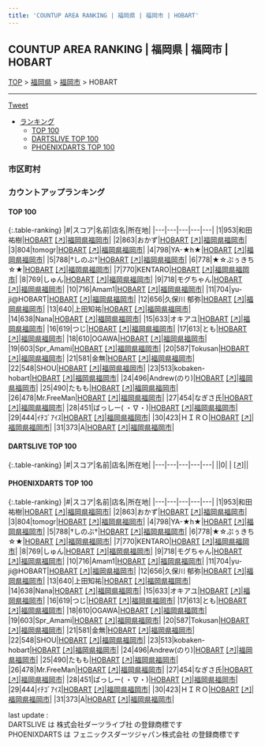 ```yaml
---
title: 'COUNTUP AREA RANKING | 福岡県 | 福岡市 | HOBART'
---
```

## COUNTUP AREA RANKING | 福岡県 | 福岡市 | HOBART

[TOP](/darts/rank/) > [福岡県](/darts/rank/福岡県/) > [福岡市](/darts/rank/福岡県/福岡市/) > HOBART

___

<a href="https://twitter.com/share?ref_src=twsrc%5Etfw" data-text="COUNTUP AREA RANKING | 福岡県福岡市HOBART" class="twitter-share-button" data-hashtags="DARTSLIVE,PHOENIXDARTS,darts,ダーツ" data-show-count="false">Tweet</a>

* [ランキング](#カウントアップランキング)
    * [TOP 100](#top-100)
    * [DARTSLIVE TOP 100](#dartslive-top-100)
    * [PHOENIXDARTS TOP 100](#phoenixdarts-top-100)

### 市区町村

<ul>

</ul>

### カウントアップランキング

#### TOP 100



{:.table-ranking}
|#|スコア|名前|店名|所在地|
|---|---|---|---|---|
|1|953|<span class="rank-name-pd"><span class="pro-icon-pd"></span>和田 祐樹</span>|<a href="/darts/rank/shops/52111.html">HOBART</a> <a href="https://vs.phoenixdarts.com/jp/shop/shopDetailInfo/s_52111?s_seq=52111">[↗]</a>|<a href="/darts/rank/福岡県/福岡市">福岡県福岡市</a>|
|2|863|<span class="rank-name-pd">おかず</span>|<a href="/darts/rank/shops/52111.html">HOBART</a> <a href="https://vs.phoenixdarts.com/jp/shop/shopDetailInfo/s_52111?s_seq=52111">[↗]</a>|<a href="/darts/rank/福岡県/福岡市">福岡県福岡市</a>|
|3|804|<span class="rank-name-pd">tomogr</span>|<a href="/darts/rank/shops/52111.html">HOBART</a> <a href="https://vs.phoenixdarts.com/jp/shop/shopDetailInfo/s_52111?s_seq=52111">[↗]</a>|<a href="/darts/rank/福岡県/福岡市">福岡県福岡市</a>|
|4|798|<span class="rank-name-pd">YA-★h★</span>|<a href="/darts/rank/shops/52111.html">HOBART</a> <a href="https://vs.phoenixdarts.com/jp/shop/shopDetailInfo/s_52111?s_seq=52111">[↗]</a>|<a href="/darts/rank/福岡県/福岡市">福岡県福岡市</a>|
|5|788|<span class="rank-name-pd">†しのぶ†</span>|<a href="/darts/rank/shops/52111.html">HOBART</a> <a href="https://vs.phoenixdarts.com/jp/shop/shopDetailInfo/s_52111?s_seq=52111">[↗]</a>|<a href="/darts/rank/福岡県/福岡市">福岡県福岡市</a>|
|6|778|<span class="rank-name-pd">★☆ぷぅきち☆★</span>|<a href="/darts/rank/shops/52111.html">HOBART</a> <a href="https://vs.phoenixdarts.com/jp/shop/shopDetailInfo/s_52111?s_seq=52111">[↗]</a>|<a href="/darts/rank/福岡県/福岡市">福岡県福岡市</a>|
|7|770|<span class="rank-name-pd">KENTARO</span>|<a href="/darts/rank/shops/52111.html">HOBART</a> <a href="https://vs.phoenixdarts.com/jp/shop/shopDetailInfo/s_52111?s_seq=52111">[↗]</a>|<a href="/darts/rank/福岡県/福岡市">福岡県福岡市</a>|
|8|769|<span class="rank-name-pd">しゅん</span>|<a href="/darts/rank/shops/52111.html">HOBART</a> <a href="https://vs.phoenixdarts.com/jp/shop/shopDetailInfo/s_52111?s_seq=52111">[↗]</a>|<a href="/darts/rank/福岡県/福岡市">福岡県福岡市</a>|
|9|718|<span class="rank-name-pd">モグちゃん</span>|<a href="/darts/rank/shops/52111.html">HOBART</a> <a href="https://vs.phoenixdarts.com/jp/shop/shopDetailInfo/s_52111?s_seq=52111">[↗]</a>|<a href="/darts/rank/福岡県/福岡市">福岡県福岡市</a>|
|10|716|<span class="rank-name-pd">Amam1</span>|<a href="/darts/rank/shops/52111.html">HOBART</a> <a href="https://vs.phoenixdarts.com/jp/shop/shopDetailInfo/s_52111?s_seq=52111">[↗]</a>|<a href="/darts/rank/福岡県/福岡市">福岡県福岡市</a>|
|11|704|<span class="rank-name-pd">yu-ji@HOBART</span>|<a href="/darts/rank/shops/52111.html">HOBART</a> <a href="https://vs.phoenixdarts.com/jp/shop/shopDetailInfo/s_52111?s_seq=52111">[↗]</a>|<a href="/darts/rank/福岡県/福岡市">福岡県福岡市</a>|
|12|656|<span class="rank-name-pd">久保川 郁弥</span>|<a href="/darts/rank/shops/52111.html">HOBART</a> <a href="https://vs.phoenixdarts.com/jp/shop/shopDetailInfo/s_52111?s_seq=52111">[↗]</a>|<a href="/darts/rank/福岡県/福岡市">福岡県福岡市</a>|
|13|640|<span class="rank-name-pd">上田知祐</span>|<a href="/darts/rank/shops/52111.html">HOBART</a> <a href="https://vs.phoenixdarts.com/jp/shop/shopDetailInfo/s_52111?s_seq=52111">[↗]</a>|<a href="/darts/rank/福岡県/福岡市">福岡県福岡市</a>|
|14|638|<span class="rank-name-pd">Nana</span>|<a href="/darts/rank/shops/52111.html">HOBART</a> <a href="https://vs.phoenixdarts.com/jp/shop/shopDetailInfo/s_52111?s_seq=52111">[↗]</a>|<a href="/darts/rank/福岡県/福岡市">福岡県福岡市</a>|
|15|633|<span class="rank-name-pd">オキアユ</span>|<a href="/darts/rank/shops/52111.html">HOBART</a> <a href="https://vs.phoenixdarts.com/jp/shop/shopDetailInfo/s_52111?s_seq=52111">[↗]</a>|<a href="/darts/rank/福岡県/福岡市">福岡県福岡市</a>|
|16|619|<span class="rank-name-pd">つじ</span>|<a href="/darts/rank/shops/52111.html">HOBART</a> <a href="https://vs.phoenixdarts.com/jp/shop/shopDetailInfo/s_52111?s_seq=52111">[↗]</a>|<a href="/darts/rank/福岡県/福岡市">福岡県福岡市</a>|
|17|613|<span class="rank-name-pd">とも</span>|<a href="/darts/rank/shops/52111.html">HOBART</a> <a href="https://vs.phoenixdarts.com/jp/shop/shopDetailInfo/s_52111?s_seq=52111">[↗]</a>|<a href="/darts/rank/福岡県/福岡市">福岡県福岡市</a>|
|18|610|<span class="rank-name-pd">OGAWA</span>|<a href="/darts/rank/shops/52111.html">HOBART</a> <a href="https://vs.phoenixdarts.com/jp/shop/shopDetailInfo/s_52111?s_seq=52111">[↗]</a>|<a href="/darts/rank/福岡県/福岡市">福岡県福岡市</a>|
|19|603|<span class="rank-name-pd">Spr_Amami</span>|<a href="/darts/rank/shops/52111.html">HOBART</a> <a href="https://vs.phoenixdarts.com/jp/shop/shopDetailInfo/s_52111?s_seq=52111">[↗]</a>|<a href="/darts/rank/福岡県/福岡市">福岡県福岡市</a>|
|20|587|<span class="rank-name-pd">Tokusan</span>|<a href="/darts/rank/shops/52111.html">HOBART</a> <a href="https://vs.phoenixdarts.com/jp/shop/shopDetailInfo/s_52111?s_seq=52111">[↗]</a>|<a href="/darts/rank/福岡県/福岡市">福岡県福岡市</a>|
|21|581|<span class="rank-name-pd">金無</span>|<a href="/darts/rank/shops/52111.html">HOBART</a> <a href="https://vs.phoenixdarts.com/jp/shop/shopDetailInfo/s_52111?s_seq=52111">[↗]</a>|<a href="/darts/rank/福岡県/福岡市">福岡県福岡市</a>|
|22|548|<span class="rank-name-pd">SHOU</span>|<a href="/darts/rank/shops/52111.html">HOBART</a> <a href="https://vs.phoenixdarts.com/jp/shop/shopDetailInfo/s_52111?s_seq=52111">[↗]</a>|<a href="/darts/rank/福岡県/福岡市">福岡県福岡市</a>|
|23|513|<span class="rank-name-pd">kobaken-hobart</span>|<a href="/darts/rank/shops/52111.html">HOBART</a> <a href="https://vs.phoenixdarts.com/jp/shop/shopDetailInfo/s_52111?s_seq=52111">[↗]</a>|<a href="/darts/rank/福岡県/福岡市">福岡県福岡市</a>|
|24|496|<span class="rank-name-pd">Andrew(のり)</span>|<a href="/darts/rank/shops/52111.html">HOBART</a> <a href="https://vs.phoenixdarts.com/jp/shop/shopDetailInfo/s_52111?s_seq=52111">[↗]</a>|<a href="/darts/rank/福岡県/福岡市">福岡県福岡市</a>|
|25|490|<span class="rank-name-pd">たもも</span>|<a href="/darts/rank/shops/52111.html">HOBART</a> <a href="https://vs.phoenixdarts.com/jp/shop/shopDetailInfo/s_52111?s_seq=52111">[↗]</a>|<a href="/darts/rank/福岡県/福岡市">福岡県福岡市</a>|
|26|478|<span class="rank-name-pd">Mr.FreeMan</span>|<a href="/darts/rank/shops/52111.html">HOBART</a> <a href="https://vs.phoenixdarts.com/jp/shop/shopDetailInfo/s_52111?s_seq=52111">[↗]</a>|<a href="/darts/rank/福岡県/福岡市">福岡県福岡市</a>|
|27|454|<span class="rank-name-pd">なぎさ氏</span>|<a href="/darts/rank/shops/52111.html">HOBART</a> <a href="https://vs.phoenixdarts.com/jp/shop/shopDetailInfo/s_52111?s_seq=52111">[↗]</a>|<a href="/darts/rank/福岡県/福岡市">福岡県福岡市</a>|
|28|451|<span class="rank-name-pd">ばっしー( ・∇・)</span>|<a href="/darts/rank/shops/52111.html">HOBART</a> <a href="https://vs.phoenixdarts.com/jp/shop/shopDetailInfo/s_52111?s_seq=52111">[↗]</a>|<a href="/darts/rank/福岡県/福岡市">福岡県福岡市</a>|
|29|444|<span class="rank-name-pd">ｲﾁｺﾞｱｲｽ</span>|<a href="/darts/rank/shops/52111.html">HOBART</a> <a href="https://vs.phoenixdarts.com/jp/shop/shopDetailInfo/s_52111?s_seq=52111">[↗]</a>|<a href="/darts/rank/福岡県/福岡市">福岡県福岡市</a>|
|30|423|<span class="rank-name-pd">ＨＩＲＯ</span>|<a href="/darts/rank/shops/52111.html">HOBART</a> <a href="https://vs.phoenixdarts.com/jp/shop/shopDetailInfo/s_52111?s_seq=52111">[↗]</a>|<a href="/darts/rank/福岡県/福岡市">福岡県福岡市</a>|
|31|373|<span class="rank-name-pd">A</span>|<a href="/darts/rank/shops/52111.html">HOBART</a> <a href="https://vs.phoenixdarts.com/jp/shop/shopDetailInfo/s_52111?s_seq=52111">[↗]</a>|<a href="/darts/rank/福岡県/福岡市">福岡県福岡市</a>|


#### DARTSLIVE TOP 100



{:.table-ranking}
|#|スコア|名前|店名|所在地|
|---|---|---|---|---|
||0|<span class="rank-name-dl"> </span>|<a href="/darts/rank/shops/.html"></a> <a href="">[↗]</a>|<a href="/darts/rank//"></a>|


#### PHOENIXDARTS TOP 100



{:.table-ranking}
|#|スコア|名前|店名|所在地|
|---|---|---|---|---|
|1|953|<span class="rank-name-pd"><span class="pro-icon-pd"></span>和田 祐樹</span>|<a href="/darts/rank/shops/52111.html">HOBART</a> <a href="https://vs.phoenixdarts.com/jp/shop/shopDetailInfo/s_52111?s_seq=52111">[↗]</a>|<a href="/darts/rank/福岡県/福岡市">福岡県福岡市</a>|
|2|863|<span class="rank-name-pd">おかず</span>|<a href="/darts/rank/shops/52111.html">HOBART</a> <a href="https://vs.phoenixdarts.com/jp/shop/shopDetailInfo/s_52111?s_seq=52111">[↗]</a>|<a href="/darts/rank/福岡県/福岡市">福岡県福岡市</a>|
|3|804|<span class="rank-name-pd">tomogr</span>|<a href="/darts/rank/shops/52111.html">HOBART</a> <a href="https://vs.phoenixdarts.com/jp/shop/shopDetailInfo/s_52111?s_seq=52111">[↗]</a>|<a href="/darts/rank/福岡県/福岡市">福岡県福岡市</a>|
|4|798|<span class="rank-name-pd">YA-★h★</span>|<a href="/darts/rank/shops/52111.html">HOBART</a> <a href="https://vs.phoenixdarts.com/jp/shop/shopDetailInfo/s_52111?s_seq=52111">[↗]</a>|<a href="/darts/rank/福岡県/福岡市">福岡県福岡市</a>|
|5|788|<span class="rank-name-pd">†しのぶ†</span>|<a href="/darts/rank/shops/52111.html">HOBART</a> <a href="https://vs.phoenixdarts.com/jp/shop/shopDetailInfo/s_52111?s_seq=52111">[↗]</a>|<a href="/darts/rank/福岡県/福岡市">福岡県福岡市</a>|
|6|778|<span class="rank-name-pd">★☆ぷぅきち☆★</span>|<a href="/darts/rank/shops/52111.html">HOBART</a> <a href="https://vs.phoenixdarts.com/jp/shop/shopDetailInfo/s_52111?s_seq=52111">[↗]</a>|<a href="/darts/rank/福岡県/福岡市">福岡県福岡市</a>|
|7|770|<span class="rank-name-pd">KENTARO</span>|<a href="/darts/rank/shops/52111.html">HOBART</a> <a href="https://vs.phoenixdarts.com/jp/shop/shopDetailInfo/s_52111?s_seq=52111">[↗]</a>|<a href="/darts/rank/福岡県/福岡市">福岡県福岡市</a>|
|8|769|<span class="rank-name-pd">しゅん</span>|<a href="/darts/rank/shops/52111.html">HOBART</a> <a href="https://vs.phoenixdarts.com/jp/shop/shopDetailInfo/s_52111?s_seq=52111">[↗]</a>|<a href="/darts/rank/福岡県/福岡市">福岡県福岡市</a>|
|9|718|<span class="rank-name-pd">モグちゃん</span>|<a href="/darts/rank/shops/52111.html">HOBART</a> <a href="https://vs.phoenixdarts.com/jp/shop/shopDetailInfo/s_52111?s_seq=52111">[↗]</a>|<a href="/darts/rank/福岡県/福岡市">福岡県福岡市</a>|
|10|716|<span class="rank-name-pd">Amam1</span>|<a href="/darts/rank/shops/52111.html">HOBART</a> <a href="https://vs.phoenixdarts.com/jp/shop/shopDetailInfo/s_52111?s_seq=52111">[↗]</a>|<a href="/darts/rank/福岡県/福岡市">福岡県福岡市</a>|
|11|704|<span class="rank-name-pd">yu-ji@HOBART</span>|<a href="/darts/rank/shops/52111.html">HOBART</a> <a href="https://vs.phoenixdarts.com/jp/shop/shopDetailInfo/s_52111?s_seq=52111">[↗]</a>|<a href="/darts/rank/福岡県/福岡市">福岡県福岡市</a>|
|12|656|<span class="rank-name-pd">久保川 郁弥</span>|<a href="/darts/rank/shops/52111.html">HOBART</a> <a href="https://vs.phoenixdarts.com/jp/shop/shopDetailInfo/s_52111?s_seq=52111">[↗]</a>|<a href="/darts/rank/福岡県/福岡市">福岡県福岡市</a>|
|13|640|<span class="rank-name-pd">上田知祐</span>|<a href="/darts/rank/shops/52111.html">HOBART</a> <a href="https://vs.phoenixdarts.com/jp/shop/shopDetailInfo/s_52111?s_seq=52111">[↗]</a>|<a href="/darts/rank/福岡県/福岡市">福岡県福岡市</a>|
|14|638|<span class="rank-name-pd">Nana</span>|<a href="/darts/rank/shops/52111.html">HOBART</a> <a href="https://vs.phoenixdarts.com/jp/shop/shopDetailInfo/s_52111?s_seq=52111">[↗]</a>|<a href="/darts/rank/福岡県/福岡市">福岡県福岡市</a>|
|15|633|<span class="rank-name-pd">オキアユ</span>|<a href="/darts/rank/shops/52111.html">HOBART</a> <a href="https://vs.phoenixdarts.com/jp/shop/shopDetailInfo/s_52111?s_seq=52111">[↗]</a>|<a href="/darts/rank/福岡県/福岡市">福岡県福岡市</a>|
|16|619|<span class="rank-name-pd">つじ</span>|<a href="/darts/rank/shops/52111.html">HOBART</a> <a href="https://vs.phoenixdarts.com/jp/shop/shopDetailInfo/s_52111?s_seq=52111">[↗]</a>|<a href="/darts/rank/福岡県/福岡市">福岡県福岡市</a>|
|17|613|<span class="rank-name-pd">とも</span>|<a href="/darts/rank/shops/52111.html">HOBART</a> <a href="https://vs.phoenixdarts.com/jp/shop/shopDetailInfo/s_52111?s_seq=52111">[↗]</a>|<a href="/darts/rank/福岡県/福岡市">福岡県福岡市</a>|
|18|610|<span class="rank-name-pd">OGAWA</span>|<a href="/darts/rank/shops/52111.html">HOBART</a> <a href="https://vs.phoenixdarts.com/jp/shop/shopDetailInfo/s_52111?s_seq=52111">[↗]</a>|<a href="/darts/rank/福岡県/福岡市">福岡県福岡市</a>|
|19|603|<span class="rank-name-pd">Spr_Amami</span>|<a href="/darts/rank/shops/52111.html">HOBART</a> <a href="https://vs.phoenixdarts.com/jp/shop/shopDetailInfo/s_52111?s_seq=52111">[↗]</a>|<a href="/darts/rank/福岡県/福岡市">福岡県福岡市</a>|
|20|587|<span class="rank-name-pd">Tokusan</span>|<a href="/darts/rank/shops/52111.html">HOBART</a> <a href="https://vs.phoenixdarts.com/jp/shop/shopDetailInfo/s_52111?s_seq=52111">[↗]</a>|<a href="/darts/rank/福岡県/福岡市">福岡県福岡市</a>|
|21|581|<span class="rank-name-pd">金無</span>|<a href="/darts/rank/shops/52111.html">HOBART</a> <a href="https://vs.phoenixdarts.com/jp/shop/shopDetailInfo/s_52111?s_seq=52111">[↗]</a>|<a href="/darts/rank/福岡県/福岡市">福岡県福岡市</a>|
|22|548|<span class="rank-name-pd">SHOU</span>|<a href="/darts/rank/shops/52111.html">HOBART</a> <a href="https://vs.phoenixdarts.com/jp/shop/shopDetailInfo/s_52111?s_seq=52111">[↗]</a>|<a href="/darts/rank/福岡県/福岡市">福岡県福岡市</a>|
|23|513|<span class="rank-name-pd">kobaken-hobart</span>|<a href="/darts/rank/shops/52111.html">HOBART</a> <a href="https://vs.phoenixdarts.com/jp/shop/shopDetailInfo/s_52111?s_seq=52111">[↗]</a>|<a href="/darts/rank/福岡県/福岡市">福岡県福岡市</a>|
|24|496|<span class="rank-name-pd">Andrew(のり)</span>|<a href="/darts/rank/shops/52111.html">HOBART</a> <a href="https://vs.phoenixdarts.com/jp/shop/shopDetailInfo/s_52111?s_seq=52111">[↗]</a>|<a href="/darts/rank/福岡県/福岡市">福岡県福岡市</a>|
|25|490|<span class="rank-name-pd">たもも</span>|<a href="/darts/rank/shops/52111.html">HOBART</a> <a href="https://vs.phoenixdarts.com/jp/shop/shopDetailInfo/s_52111?s_seq=52111">[↗]</a>|<a href="/darts/rank/福岡県/福岡市">福岡県福岡市</a>|
|26|478|<span class="rank-name-pd">Mr.FreeMan</span>|<a href="/darts/rank/shops/52111.html">HOBART</a> <a href="https://vs.phoenixdarts.com/jp/shop/shopDetailInfo/s_52111?s_seq=52111">[↗]</a>|<a href="/darts/rank/福岡県/福岡市">福岡県福岡市</a>|
|27|454|<span class="rank-name-pd">なぎさ氏</span>|<a href="/darts/rank/shops/52111.html">HOBART</a> <a href="https://vs.phoenixdarts.com/jp/shop/shopDetailInfo/s_52111?s_seq=52111">[↗]</a>|<a href="/darts/rank/福岡県/福岡市">福岡県福岡市</a>|
|28|451|<span class="rank-name-pd">ばっしー( ・∇・)</span>|<a href="/darts/rank/shops/52111.html">HOBART</a> <a href="https://vs.phoenixdarts.com/jp/shop/shopDetailInfo/s_52111?s_seq=52111">[↗]</a>|<a href="/darts/rank/福岡県/福岡市">福岡県福岡市</a>|
|29|444|<span class="rank-name-pd">ｲﾁｺﾞｱｲｽ</span>|<a href="/darts/rank/shops/52111.html">HOBART</a> <a href="https://vs.phoenixdarts.com/jp/shop/shopDetailInfo/s_52111?s_seq=52111">[↗]</a>|<a href="/darts/rank/福岡県/福岡市">福岡県福岡市</a>|
|30|423|<span class="rank-name-pd">ＨＩＲＯ</span>|<a href="/darts/rank/shops/52111.html">HOBART</a> <a href="https://vs.phoenixdarts.com/jp/shop/shopDetailInfo/s_52111?s_seq=52111">[↗]</a>|<a href="/darts/rank/福岡県/福岡市">福岡県福岡市</a>|
|31|373|<span class="rank-name-pd">A</span>|<a href="/darts/rank/shops/52111.html">HOBART</a> <a href="https://vs.phoenixdarts.com/jp/shop/shopDetailInfo/s_52111?s_seq=52111">[↗]</a>|<a href="/darts/rank/福岡県/福岡市">福岡県福岡市</a>|


<div class="footer border-top border-gray-light mt-5 pt-3 text-right text-gray">
    last update : <span style="font-weight: italic" id="foot_last_modified"></span><br />
    DARTSLIVE は 株式会社ダーツライブ社 の登録商標です<br />
    PHOENIXDARTS は フェニックスダーツジャパン株式会社 の登録商標です<br />
</div>

<script src="https://cdnjs.cloudflare.com/ajax/libs/jquery.tablesorter/2.31.3/js/jquery.tablesorter.min.js" integrity="sha512-qzgd5cYSZcosqpzpn7zF2ZId8f/8CHmFKZ8j7mU4OUXTNRd5g+ZHBPsgKEwoqxCtdQvExE5LprwwPAgoicguNg==" crossorigin="anonymous" referrerpolicy="no-referrer"></script>
<link rel="stylesheet" href="https://cdnjs.cloudflare.com/ajax/libs/jquery.tablesorter/2.31.3/css/theme.default.min.css" integrity="sha512-wghhOJkjQX0Lh3NSWvNKeZ0ZpNn+SPVXX1Qyc9OCaogADktxrBiBdKGDoqVUOyhStvMBmJQ8ZdMHiR3wuEq8+w==" crossorigin="anonymous" referrerpolicy="no-referrer" />
<script>
$(function() {
    $(".table-ranking").tablesorter({sortList:[[0, 0]]});
    $("#foot_last_modified").text(formatDate(new Date(document.lastModified), 'yyyy-MM-dd HH:mm:ss'));
});
</script>

<script async src="https://platform.twitter.com/widgets.js" charset="utf-8"></script>